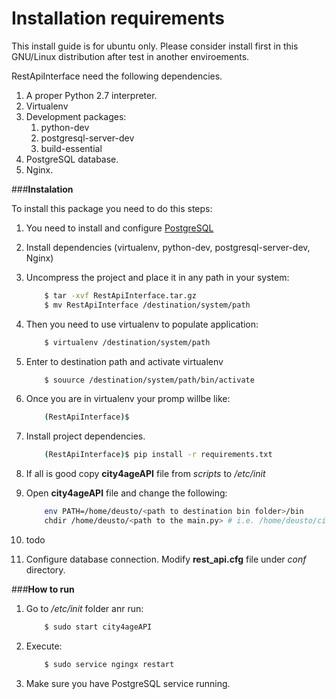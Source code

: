 Installation requirements
==========================

This install guide is for ubuntu only. Please consider install first in this GNU/Linux distribution after test in another enviroements.

RestApiInterface need the following dependencies.

1. A proper Python 2.7 interpreter.
2. Virtualenv
3. Development packages:
    1. python-dev
    2. postgresql-server-dev
    3. build-essential
4. PostgreSQL database.
5. Nginx.




###**Instalation**

To install this package you need to do this steps:

1. You need to install and configure [PostgreSQL](http://www.postgresql.org/docs/manuals/ "PostgreSQL docs")
2. Install dependencies (virtualenv, python-dev, postgresql-server-dev, Nginx)
3. Uncompress the project and place it in any path in your system:
    ```bash
        $ tar -xvf RestApiInterface.tar.gz
        $ mv RestApiInterface /destination/system/path
    ```
4. Then you need to use virtualenv to populate application:
    ```bash
        $ virtualenv /destination/system/path
    ```
5. Enter to destination path and activate virtualenv
    ```bash
        $ souurce /destination/system/path/bin/activate
    ```
6. Once you are in virtualenv your promp willbe like:
    ```bash
        (RestApiInterface)$
    ```
7. Install project dependencies.
    ```bash
        (RestApiInterface)$ pip install -r requirements.txt
    ```
8. If all is good copy **city4ageAPI** file from _scripts_ to _/etc/init_
9. Open **city4ageAPI** file and change the following:
    ```bash
        env PATH=/home/deusto/<path to destination bin folder>/bin
        chdir /home/deusto/<path to the main.py> # i.e. /home/deusto/cit4ageApi/
    ```

10. todo



11. Configure database connection. Modify **rest_api.cfg** file under _conf_ directory.


###**How to run**

1. Go to _/etc/init_ folder anr run:
    ```bash
        $ sudo start city4ageAPI
    ```
2. Execute:
    ```bash
        $ sudo service ngingx restart
    ```

3. Make sure you have PostgreSQL service running.